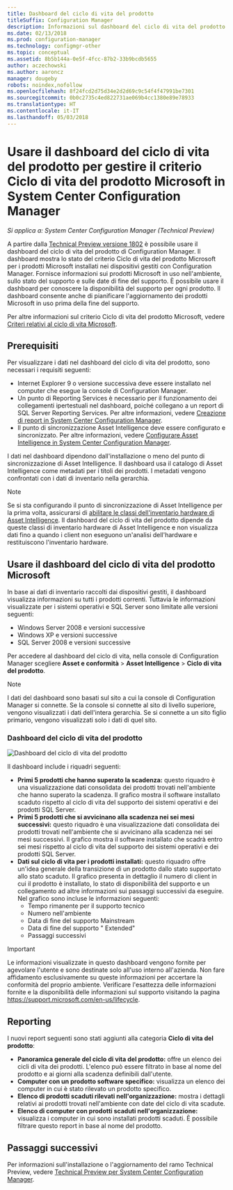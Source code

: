 ```yaml
---
title: Dashboard del ciclo di vita del prodotto
titleSuffix: Configuration Manager
description: Informazioni sul dashboard del ciclo di vita del prodotto in System Center Configuration Manager.
ms.date: 02/13/2018
ms.prod: configuration-manager
ms.technology: configmgr-other
ms.topic: conceptual
ms.assetid: 8b5b144a-0e5f-4fcc-87b2-33b9bcdb5655
author: aczechowski
ms.author: aaroncz
manager: dougeby
robots: noindex,nofollow
ms.openlocfilehash: 8f24fcd2d75d34e2d2d69c9c54f4f47991be7301
ms.sourcegitcommit: 0b0c2735c4ed822731ae069b4cc1380e89e78933
ms.translationtype: HT
ms.contentlocale: it-IT
ms.lasthandoff: 05/03/2018
---
```

# <a name="use-the-product-lifecycle-dashboard-to-manage-microsoft-lifecycle-policy-in-system-center-configuration-manager"></a>Usare il dashboard del ciclo di vita del prodotto per gestire il criterio Ciclo di vita del prodotto Microsoft in System Center Configuration Manager

*Si applica a: System Center Configuration Manager (Technical Preview)*

A partire dalla [Technical Preview versione 1802](/sccm/core/get-started/capabilities-in-technical-preview-1802) è possibile usare il dashboard del ciclo di vita del prodotto di Configuration Manager. Il dashboard mostra lo stato del criterio Ciclo di vita del prodotto Microsoft per i prodotti Microsoft installati nei dispositivi gestiti con Configuration Manager. Fornisce informazioni sui prodotti Microsoft in uso nell'ambiente, sullo stato del supporto e sulle date di fine del supporto. È possibile usare il dashboard per conoscere la disponibilità del supporto per ogni prodotto. Il dashboard consente anche di pianificare l'aggiornamento dei prodotti Microsoft in uso prima della fine del supporto.  

Per altre informazioni sul criterio Ciclo di vita del prodotto Microsoft, vedere [Criteri relativi al ciclo di vita Microsoft](https://support.microsoft.com/en-us/lifecycle).

## <a name="prerequisites"></a>Prerequisiti 

 Per visualizzare i dati nel dashboard del ciclo di vita del prodotto, sono necessari i requisiti seguenti: 
- Internet Explorer 9 o versione successiva deve essere installato nel computer che esegue la console di Configuration Manager. 
- Un punto di Reporting Services è necessario per il funzionamento dei collegamenti ipertestuali nel dashboard, poiché collegano a un report di SQL Server Reporting Services. Per altre informazioni, vedere [Creazione di report in System Center Configuration Manager](/sccm/core/servers/manage/reporting). 
- Il punto di sincronizzazione Asset Intelligence deve essere configurato e sincronizzato. Per altre informazioni, vedere [Configurare Asset Intelligence in System Center Configuration Manager](/sccm/core/clients/manage/asset-intelligence/configuring-asset-intelligence).

I dati nel dashboard dipendono dall'installazione o meno del punto di sincronizzazione di Asset Intelligence. Il dashboard usa il catalogo di Asset Intelligence come metadati per i titoli dei prodotti. I metadati vengono confrontati con i dati di inventario nella gerarchia. 

>[!NOTE]
>Se si sta configurando il punto di sincronizzazione di Asset Intelligence per la prima volta, assicurarsi di [abilitare le classi dell'inventario hardware di Asset Intelligence](/sccm/core/clients/manage/asset-intelligence/configuring-asset-intelligence#BKMK_EnableAssetIntelligence). Il dashboard del ciclo di vita del prodotto dipende da queste classi di inventario hardware di Asset Intelligence e non visualizza dati fino a quando i client non eseguono un'analisi dell'hardware e restituiscono l'inventario hardware.  

## <a name="use-the-microsoft-product-lifecycle-dashboard"></a>Usare il dashboard del ciclo di vita del prodotto Microsoft

In base ai dati di inventario raccolti dai dispositivi gestiti, il dashboard visualizza informazioni su tutti i prodotti correnti. Tuttavia le informazioni visualizzate per i sistemi operativi e SQL Server sono limitate alle versioni seguenti:

- Windows Server 2008 e versioni successive
- Windows XP e versioni successive
- SQL Server 2008 e versioni successive

Per accedere al dashboard del ciclo di vita, nella console di Configuration Manager scegliere **Asset e conformità** > **Asset Intelligence** > **Ciclo di vita del prodotto**.

>[!NOTE]
>I dati del dashboard sono basati sul sito a cui la console di Configuration Manager si connette. Se la console si connette al sito di livello superiore, vengono visualizzati i dati dell'intera gerarchia. Se si connette a un sito figlio primario, vengono visualizzati solo i dati di quel sito.

### <a name="product-lifecycle-dashboard"></a>Dashboard del ciclo di vita del prodotto

![Dashboard del ciclo di vita del prodotto](/sccm/core/clients/manage/asset-intelligence/media/product-lifecycle-dashboard.png)

Il dashboard include i riquadri seguenti: 
- **Primi 5 prodotti che hanno superato la scadenza:** questo riquadro è una visualizzazione dati consolidata dei prodotti trovati nell'ambiente che hanno superato la scadenza. Il grafico mostra il software installato scaduto rispetto al ciclo di vita del supporto dei sistemi operativi e dei prodotti SQL Server.  
- **Primi 5 prodotti che si avvicinano alla scadenza nei sei mesi successivi:** questo riquadro è una visualizzazione dati consolidata dei prodotti trovati nell'ambiente che si avvicinano alla scadenza nei sei mesi successivi. Il grafico mostra il software installato che scadrà entro sei mesi rispetto al ciclo di vita del supporto dei sistemi operativi e dei prodotti SQL Server.
- **Dati sul ciclo di vita per i prodotti installati:** questo riquadro offre un'idea generale della transizione di un prodotto dallo stato supportato allo stato scaduto. Il grafico presenta in dettaglio il numero di client in cui il prodotto è installato, lo stato di disponibilità del supporto e un collegamento ad altre informazioni sui passaggi successivi da eseguire. Nel grafico sono incluse le informazioni seguenti:     
    - Tempo rimanente per il supporto tecnico
    - Numero nell'ambiente 
    - Data di fine del supporto Mainstream
    - Data di fine del supporto " Extended"
    - Passaggi successivi 

>[!IMPORTANT]
>Le informazioni visualizzate in questo dashboard vengono fornite per agevolare l'utente e sono destinate solo all'uso interno all'azienda. Non fare affidamento esclusivamente su queste informazioni per accertare la conformità del proprio ambiente. Verificare l'esattezza delle informazioni fornite e la disponibilità delle informazioni sul supporto visitando la pagina https://support.microsoft.com/en-us/lifecycle.

## <a name="reporting"></a>Reporting
I nuovi report seguenti sono stati aggiunti alla categoria **Ciclo di vita del prodotto**:
- **Panoramica generale del ciclo di vita del prodotto:** offre un elenco dei cicli di vita dei prodotti. L'elenco può essere filtrato in base al nome del prodotto e ai giorni alla scadenza definibili dall'utente. 
- **Computer con un prodotto software specifico:** visualizza un elenco dei computer in cui è stato rilevato un prodotto specifico.
- **Elenco di prodotti scaduti rilevati nell'organizzazione:** mostra i dettagli relativi ai prodotti trovati nell'ambiente con date del ciclo di vita scadute. 
- **Elenco di computer con prodotti scaduti nell'organizzazione:** visualizza i computer in cui sono installati prodotti scaduti. È possibile filtrare questo report in base al nome del prodotto.

## <a name="next-steps"></a>Passaggi successivi
Per informazioni sull'installazione o l'aggiornamento del ramo Technical Preview, vedere [Technical Preview per System Center Configuration Manager](/sccm/core/get-started/technical-preview).  

